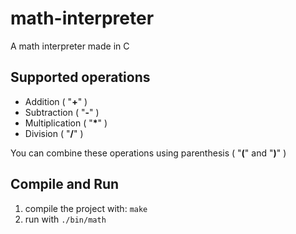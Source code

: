 # math-interpreter
A math interpreter made in C

## Supported operations
 - Addition ( "<b>+</b>" )
 - Subtraction ( "<b>-</b>" )
 - Multiplication ( "<b>*</b>" )
 - Division ( "<b>/</b>" )
 
You can combine these operations using parenthesis ( "<b>(</b>" and "<b>)</b>" )

## Compile and Run

1. compile the project with: `make`
2. run with `./bin/math`
